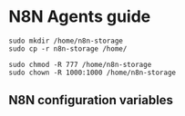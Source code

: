 # N8N Agents guide


```
sudo mkdir /home/n8n-storage
sudo cp -r n8n-storage /home/

sudo chmod -R 777 /home/n8n-storage
sudo chown -R 1000:1000 /home/n8n-storage
```

## N8N configuration variables